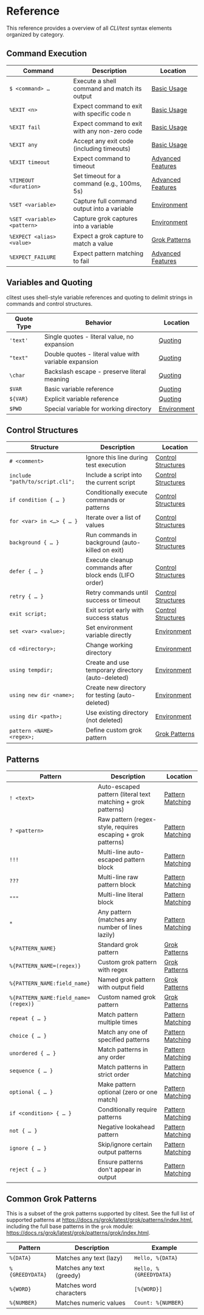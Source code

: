 # Reference

This reference provides a overview of all _CLI/test_ syntax elements organized
by category.

## Command Execution

| Command                     | Description                                   | Location                                                       |
| --------------------------- | --------------------------------------------- | -------------------------------------------------------------- |
| `$ <command> …`             | Execute a shell command and match its output  | [Basic Usage](./basic-usage.md#executing-commands)             |
| `%EXIT <n>`                 | Expect command to exit with specific code n   | [Basic Usage](./basic-usage.md#exit-codes)                     |
| `%EXIT fail`                | Expect command to exit with any non-zero code | [Basic Usage](./basic-usage.md#exit-codes)                     |
| `%EXIT any`                 | Accept any exit code (including timeouts)     | [Basic Usage](./basic-usage.md#exit-codes)                     |
| `%EXIT timeout`             | Expect command to timeout                     | [Advanced Features](./advanced-features.md#timeouts)           |
| `%TIMEOUT <duration>`       | Set timeout for a command (e.g., 100ms, 5s)   | [Advanced Features](./advanced-features.md#timeouts)           |
| `%SET <variable>`           | Capture full command output into a variable   | [Environment](./environment.md#using-set)                      |
| `%SET <variable> <pattern>` | Capture grok captures into a variable         | [Environment](./environment.md#using-set)                      |
| `%EXPECT <alias> <value>`   | Expect a grok capture to match a value        | [Grok Patterns](./grok-patterns.md#expectations-and-aliases)   |
| `%EXPECT_FAILURE`           | Expect pattern matching to fail               | [Advanced Features](./advanced-features.md#expecting-failures) |

## Variables and Quoting

clitest uses shell-style variable references and quoting to delimit strings in
commands and control structures.

| Quote Type | Behavior                                              | Location                                              |
| ---------- | ----------------------------------------------------- | ----------------------------------------------------- |
| `'text'`   | Single quotes - literal value, no expansion           | [Quoting](./quoting.md#single-quotes) |
| `"text"`   | Double quotes - literal value with variable expansion | [Quoting](./quoting.md#double-quotes) |
| `\char`    | Backslash escape - preserve literal meaning           | [Quoting](./quoting.md#backslash-escaping) |
| `$VAR`     | Basic variable reference                              | [Quoting](./quoting.md#basic-reference)       |
| `${VAR}`   | Explicit variable reference                           | [Quoting](./quoting.md#explicit-reference)    |
| `$PWD`     | Special variable for working directory                | [Environment](./environment.md#pwd)                   |

## Control Structures

| Structure                       | Description                                            | Location                                                           |
| ------------------------------- | ------------------------------------------------------ | ------------------------------------------------------------------ |
| `# <comment>`                   | Ignore this line during test execution                 | [Control Structures](./control-structures.md#comments)             |
| `include "path/to/script.cli";` | Include a script into the current script               | [Control Structures](./control-structures.md#include)              |
| `if condition { … }`            | Conditionally execute commands or patterns             | [Control Structures](./control-structures.md#conditional-blocks)   |
| `for <var> in <…> { … }`        | Iterate over a list of values                          | [Control Structures](./control-structures.md#for-loops)            |
| `background { … }`              | Run commands in background (auto-killed on exit)       | [Control Structures](./control-structures.md#background-processes) |
| `defer { … }`                   | Execute cleanup commands after block ends (LIFO order) | [Control Structures](./control-structures.md#deferred-cleanup)     |
| `retry { … }`                   | Retry commands until success or timeout                | [Control Structures](./control-structures.md#retry)                |
| `exit script;`                  | Exit script early with success status                  | [Control Structures](./control-structures.md#early-exit)           |
| `set <var> <value>;`            | Set environment variable directly                      | [Environment](./environment.md#using-set)                          |
| `cd <directory>;`               | Change working directory                               | [Environment](./environment.md#changing-directory)                 |
| `using tempdir;`                | Create and use temporary directory (auto-deleted)      | [Environment](./environment.md#using-temporary-directories)        |
| `using new dir <name>;`         | Create new directory for testing (auto-deleted)        | [Environment](./environment.md#creating-new-directories)           |
| `using dir <path>;`             | Use existing directory (not deleted)                   | [Environment](./environment.md#using-existing-directories)         |
| `pattern <NAME> <regex>;`       | Define custom grok pattern                             | [Grok Patterns](./grok-patterns.md#examples)                       |

## Patterns

| Pattern                              | Description                                                  | Location                                                          |
| ------------------------------------ | ------------------------------------------------------------ | ----------------------------------------------------------------- |
| `! <text>`                           | Auto-escaped pattern (literal text matching + grok patterns) | [Pattern Matching](./pattern-matching.md#auto-escaped-patterns)   |
| `? <pattern>`                        | Raw pattern (regex-style, requires escaping + grok patterns) | [Pattern Matching](./pattern-matching.md#raw-patterns)            |
| `!!!`                                | Multi-line auto-escaped pattern block                        | [Pattern Matching](./pattern-matching.md#auto-escaped-multi-line) |
| `???`                                | Multi-line raw pattern block                                 | [Pattern Matching](./pattern-matching.md#literal-multi-line) |
| `"""`                                | Multi-line literal block                                     | [Pattern Matching](./pattern-matching.md#raw-multi-line)          |
| `*`                                  | Any pattern (matches any number of lines lazily)             | [Pattern Matching](./pattern-matching.md#any-pattern)             |
| `%{PATTERN_NAME}`                    | Standard grok pattern                                        | [Grok Patterns](./grok-patterns.md#syntax)                        |
| `%{PATTERN_NAME=(regex)}`            | Custom grok pattern with regex                               | [Grok Patterns](./grok-patterns.md#syntax)                        |
| `%{PATTERN_NAME:field_name}`         | Named grok pattern with output field                         | [Grok Patterns](./grok-patterns.md#syntax)                        |
| `%{PATTERN_NAME:field_name=(regex)}` | Custom named grok pattern                                    | [Grok Patterns](./grok-patterns.md#syntax)                        |
| `repeat { … }`                       | Match pattern multiple times                                 | [Pattern Matching](./pattern-matching.md#repeat)                  |
| `choice { … }`                       | Match any one of specified patterns                          | [Pattern Matching](./pattern-matching.md#choice)                  |
| `unordered { … }`                    | Match patterns in any order                                  | [Pattern Matching](./pattern-matching.md#unordered)               |
| `sequence { … }`                     | Match patterns in strict order                               | [Pattern Matching](./pattern-matching.md#sequence)                |
| `optional { … }`                     | Make pattern optional (zero or one match)                    | [Pattern Matching](./pattern-matching.md#optional)                |
| `if <condition> { … }`               | Conditionally require patterns                               | [Pattern Matching](./pattern-matching.md#conditional-patterns)    |
| `not { … }`                          | Negative lookahead pattern                                   | [Pattern Matching](./pattern-matching.md#not)                     |
| `ignore { … }`                       | Skip/ignore certain output patterns                          | [Pattern Matching](./pattern-matching.md#ignore)                  |
| `reject { … }`                       | Ensure patterns don't appear in output                       | [Pattern Matching](./pattern-matching.md#reject)                  |

## Common Grok Patterns

This is a subset of the grok patterns supported by clitest. See the full list of
supported patterns at <https://docs.rs/grok/latest/grok/patterns/index.html>,
including the full base patterns in the `grok` module:
<https://docs.rs/grok/latest/grok/patterns/grok/index.html>.

| Pattern         | Description               | Example                |
| --------------- | ------------------------- | ---------------------- |
| `%{DATA}`       | Matches any text (lazy)   | `Hello, %{DATA}`       |
| `%{GREEDYDATA}` | Matches any text (greedy) | `Hello, %{GREEDYDATA}` |
| `%{WORD}`       | Matches word characters   | `[%{WORD}]`            |
| `%{NUMBER}`     | Matches numeric values    | `Count: %{NUMBER}`     |
